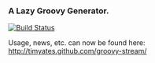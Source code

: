 ### A Lazy Groovy Generator.

[![Build Status](https://travis-ci.org/timyates/groovy-stream.png)](https://travis-ci.org/timyates/groovy-stream)

Usage, news, etc. can now be found here: http://timyates.github.com/groovy-stream/
